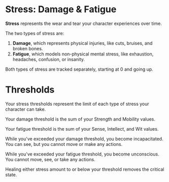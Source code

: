# Stress: Damage & Fatigue

**Stress** represents the wear and tear your character experiences over time.

The two types of stress are:

1. **Damage**, which represents physical injuries, like cuts, bruises, and broken bones.
2. **Fatigue**, which models non-physical mental stress, like exhaustion, headaches, confusion, or insanity.

Both types of stress are tracked separately, starting at 0 and going up.

# Thresholds

Your stress thresholds represent the limit of each type of stress your character can take.

Your damage threshold is the sum of your Strength and Mobility values.

Your fatigue threshold is the sum of your Sense, Intellect, and Wit values.

While you've exceeded your damage threshold, you become incapacitated. You can see, but you cannot move or make any actions.

While you've exceeded your fatigue threshold, you become unconscious. You cannot move, see, or take any actions.

Healing either stress amount to or below your threshold removes the critical state.
